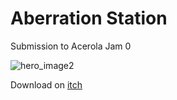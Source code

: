 # Aberration Station
Submission to Acerola Jam 0

![hero_image2](https://github.com/charles-l/acerolajam0/assets/1291012/be1aaccb-6357-417d-8d7e-84cdf70e4dbc)

Download on [itch](https://ncharlie.itch.io/aberration-station)
